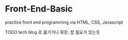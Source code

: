 # Front-End-Basic
practice front end programming via HTML, CSS, Javascript

TODO
tech blog 로 옮기거나 확장..할 필요가 있는듯

